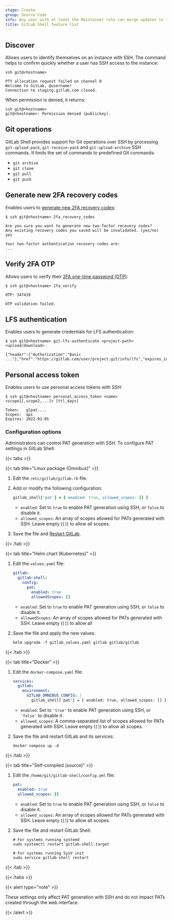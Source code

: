```yaml
---
stage: Create
group: Source Code
info: Any user with at least the Maintainer role can merge updates to this content. For details, see https://docs.gitlab.com/ee/development/development_processes.html#development-guidelines-review.
title: GitLab Shell feature list
---
```


## Discover

Allows users to identify themselves on an instance with SSH. The command helps to
confirm quickly whether a user has SSH access to the instance:

```shell
ssh git@<hostname>

PTY allocation request failed on channel 0
Welcome to GitLab, @username!
Connection to staging.gitlab.com closed.
```

When permission is denied, it returns:

```shell
ssh git@<hostname>
git@<hostname>: Permission denied (publickey).
```

## Git operations

GitLab Shell provides support for Git operations over SSH by processing
`git-upload-pack`, `git-receive-pack` and `git-upload-archive` SSH commands.
It limits the set of commands to predefined Git commands:

- `git archive`
- `git clone`
- `git pull`
- `git push`

## Generate new 2FA recovery codes

Enables users to
[generate new 2FA recovery codes](../../user/profile/account/two_factor_authentication_troubleshooting.md#generate-new-recovery-codes-using-ssh):

```shell
$ ssh git@<hostname> 2fa_recovery_codes

Are you sure you want to generate new two-factor recovery codes?
Any existing recovery codes you saved will be invalidated. (yes/no)
yes

Your two-factor authentication recovery codes are:
...
```

## Verify 2FA OTP

Allows users to verify their
[2FA one-time password (OTP)](../../security/two_factor_authentication.md#2fa-for-git-over-ssh-operations):

```shell
$ ssh git@<hostname> 2fa_verify

OTP: 347419

OTP validation failed.
```

## LFS authentication

Enables users to generate credentials for LFS authentication:

```shell
$ ssh git@<hostname> git-lfs-authenticate <project-path> <upload/download>

{"header":{"Authorization":"Basic ..."},"href":"https://gitlab.com/user/project.git/info/lfs","expires_in":7200}
```

## Personal access token

Enables users to use personal access tokens with SSH:

```shell
$ ssh git@<hostname> personal_access_token <name> <scope1[,scope2,...]> [ttl_days]

Token:   glpat-...
Scopes:  api
Expires: 2022-02-05
```

### Configuration options

Administrators can control PAT generation with SSH.
To configure PAT settings in GitLab Shell:

{{< tabs >}}

{{< tab title="Linux package (Omnibus)" >}}

1. Edit the `/etc/gitlab/gitlab.rb` file.
1. Add or modify the following configuration:

   ```ruby
   gitlab_shell['pat'] = { enabled: true, allowed_scopes: [] }
   ```

   - `enabled`: Set to `true` to enable PAT generation using SSH, or `false` to disable it.
   - `allowed_scopes`: An array of scopes allowed for PATs generated with SSH.
     Leave empty (`[]`) to allow all scopes.

1. Save the file and [Restart GitLab](../../administration/restart_gitlab.md).

{{< /tab >}}

{{< tab title="Helm chart (Kubernetes)" >}}

1. Edit the `values.yaml` file:

   ```yaml
   gitlab:
     gitlab-shell:
       config:
         pat:
           enabled: true
           allowedScopes: []
   ```

   - `enabled`: Set to `true` to enable PAT generation using SSH, or `false` to disable it.
   - `allowedScopes`: An array of scopes allowed for PATs generated with SSH.
     Leave empty (`[]`) to allow all

1. Save the file and apply the new values:

   ```shell
   helm upgrade -f gitlab_values.yaml gitlab gitlab/gitlab
   ```

{{< /tab >}}

{{< tab title="Docker" >}}

1. Edit the `docker-compose.yaml` file:

   ```yaml
   services:
     gitlab:
       environment:
         GITLAB_OMNIBUS_CONFIG: |
           gitlab_shell['pat'] = { enabled: true, allowed_scopes: [] }
   ```

   - `enabled`: Set to `'true'` to enable PAT generation using SSH, or `'false'` to disable it.
   - `allowed_scopes`: A comma-separated list of scopes allowed for PATs generated with SSH. Leave empty (`[]`) to allow all scopes.

1. Save the file and restart GitLab and its services:

   ```shell
   docker compose up -d
   ```

{{< /tab >}}

{{< tab title="Self-compiled (source)" >}}

1. Edit the `/home/git/gitlab-shell/config.yml` file:

   ```yaml
   pat:
     enabled: true
     allowed_scopes: []
   ```

   - `enabled`: Set to `true` to enable PAT generation using SSH, or `false` to disable it.
   - `allowed_scopes`: An array of scopes allowed for PATs generated with SSH.
      Leave empty (`[]`) to allow all scopes.

1. Save the file and restart GitLab Shell:

   ```shell
   # For systems running systemd
   sudo systemctl restart gitlab-shell.target

   # For systems running SysV init
   sudo service gitlab-shell restart
   ```

{{< /tab >}}

{{< /tabs >}}

{{< alert type="note" >}}

These settings only affect PAT generation with SSH and do not
impact PATs created through the web interface.

{{< /alert >}}
